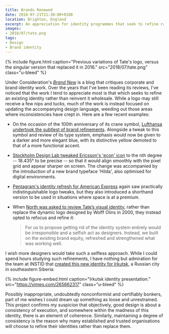 ```yaml
---
title: Brands Renewed
date: 2018-07-21T21:30:00+0100
location: Brighton, England
excerpt: An appreciation for identity programmes that seek to refine rather than reinvent.
images:
- 2018/07/tate.png
tags:
- Design
- Brand identity
---
```

{% include figure.html
  caption="Previous variations of Tate's logo, versus the singular version that replaced it in 2016."
  src="2018/07/tate.png"
  class="u-bleed"
%}

Under Consideration's [_Brand New_][1] is a blog that critiques corporate and brand identity work. Over the years that I've been reading its reviews, I've noticed that the work I tend to appreciate most is that which seeks to refine an existing identity rather than reinvent it wholesale. While a logo may still receive a few nips and tucks, much of the work is instead focused on updating the accompanying design language, weeding out those areas where inconsistencies have crept in. Here are a few recent examples:

* On the occasion of the 100th anniversary of its crane symbol, [Lufthansa undertook the subtlest of brand refinements][2]. Alongside a tweak to this symbol and review of its type system, emphasis would now be given to a darker and more elegant blue, with its distinctive yellow demoted to that of a more functional accent.

* [Stockholm Design Lab tweaked Ericsson's 'econ' icon][3] to the nth degree -- 18.435° to be precise -- so that it would align smoothly with the pixel grid and appear sharper on screen. The change was accompanied by the introduction of a new brand typeface 'Hilda', also optimised for digital environments.

* [Pentagram's identity refresh for American Express][4] again saw practically indistinguishable logo tweaks, but they also introduced a shorthand version to be used in situations where space is at a premium.

* When [North was asked to review Tate’s visual identity][5], rather than replace the dynamic logo designed by Wolff Olins in 2000, they instead opted to refocus and refine it:

  > For us to propose getting rid of the identity system entirely would be irresponsible and a selfish act as designers. Instead, we built on the existing brand equity, refreshed and strengthened what was working well.

I wish more designers would take such a selfless approach. While I could spend hours studying such refinements, I have nothing but admiration for the team at INSTID that [created this new identity for Irkutsk][6], a Russian city in southeastern Siberia:

{% include figure-embed.html
  caption="Irkutsk identity presentation."
  src="https://vimeo.com/265662317"
  class="u-bleed"
%}

Possibly inappropriate, undoubtedly nonconformist and certifiably bonkers, part of me wishes I could dream up something as loose and unrestrained. This project confirms my suspicion that objectively, good design is about a consistency of execution, and somewhere within the madness of this identity, there is an element of coherence. Similarly, maintaining a degree of consistency is the reason why many established and trusted organisations will choose to refine their identities rather than replace them.

[1]: https://www.underconsideration.com/brandnew/
[2]: https://www.underconsideration.com/brandnew/archives/new_logo_identity_and_livery_for_lufthansa_done_in_house.php
[3]: https://www.underconsideration.com/brandnew/archives/new_icon_and_identity_for_ericsson_by_stockholm_design_lab.php
[4]: https://www.underconsideration.com/brandnew/archives/new_logo_and_identity_for_american_express_by_pentagram.php
[5]: https://www.underconsideration.com/brandnew/archives/new_logo_and_identity_for_tate_by_north.php
[6]: https://www.underconsideration.com/brandnew/archives/new_logo_and_identity_for_irkutsk_by_instid.php
